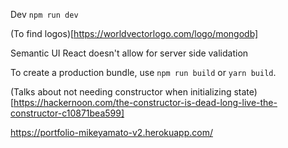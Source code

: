 Dev
`npm run dev`

(To find logos)[https://worldvectorlogo.com/logo/mongodb]

Semantic UI React doesn't allow for server side validation

To create a production bundle, use `npm run build` or `yarn build`.

(Talks about not needing constructor when initializing state)[https://hackernoon.com/the-constructor-is-dead-long-live-the-constructor-c10871bea599]

https://portfolio-mikeyamato-v2.herokuapp.com/